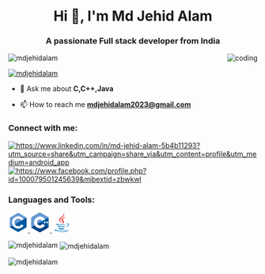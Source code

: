  
<h1 align="center">Hi 👋, I'm Md Jehid Alam</h1>
<h3 align="center">A passionate Full stack developer from India</h3>
<img align="right" alt="coding" width"400" src="https://th.bing.com/th/id/OIP.1I07F1rDnvhaJnK62UbhHwHaDt?rs=1&pid=ImgDetMain">

<p align="left"> <img src="https://komarev.com/ghpvc/?username=mdjehidalam&label=Profile%20views&color=0e75b6&style=flat" alt="mdjehidalam" /> </p>

<p align="left"> <a href="https://github.com/ryo-ma/github-profile-trophy"><img src="https://github-profile-trophy.vercel.app/?username=mdjehidalam" alt="mdjehidalam" /></a> </p>

- 💬 Ask me about **C,C++,Java**

- 📫 How to reach me **mdjehidalam2023@gmail.com**

<h3 align="left">Connect with me:</h3>
<p align="left">
<a href="https://linkedin.com/in/https://www.linkedin.com/in/md-jehid-alam-5b4b11293?utm_source=share&utm_campaign=share_via&utm_content=profile&utm_medium=android_app" target="blank"><img align="center" src="https://raw.githubusercontent.com/rahuldkjain/github-profile-readme-generator/master/src/images/icons/Social/linked-in-alt.svg" alt="https://www.linkedin.com/in/md-jehid-alam-5b4b11293?utm_source=share&utm_campaign=share_via&utm_content=profile&utm_medium=android_app" height="30" width="40" /></a>
<a href="https://fb.com/https://www.facebook.com/profile.php?id=100079501245639&mibextid=zbwkwl" target="blank"><img align="center" src="https://raw.githubusercontent.com/rahuldkjain/github-profile-readme-generator/master/src/images/icons/Social/facebook.svg" alt="https://www.facebook.com/profile.php?id=100079501245639&mibextid=zbwkwl" height="30" width="40" /></a>
</p>

<h3 align="left">Languages and Tools:</h3>
<p align="left"> <a href="https://www.cprogramming.com/" target="_blank" rel="noreferrer"> <img src="https://raw.githubusercontent.com/devicons/devicon/master/icons/c/c-original.svg" alt="c" width="40" height="40"/> </a> <a href="https://www.w3schools.com/cpp/" target="_blank" rel="noreferrer"> <img src="https://raw.githubusercontent.com/devicons/devicon/master/icons/cplusplus/cplusplus-original.svg" alt="cplusplus" width="40" height="40"/> </a> <a href="https://www.java.com" target="_blank" rel="noreferrer"> <img src="https://raw.githubusercontent.com/devicons/devicon/master/icons/java/java-original.svg" alt="java" width="40" height="40"/> </a> </p>

<p><img align="left" src="https://github-readme-stats.vercel.app/api/top-langs?username=mdjehidalam&show_icons=true&locale=en&layout=compact" alt="mdjehidalam" /></p>

<p>&nbsp;<img align="center" src="https://github-readme-stats.vercel.app/api?username=mdjehidalam&show_icons=true&locale=en" alt="mdjehidalam" /></p>

<p><img align="center" src="https://github-readme-streak-stats.herokuapp.com/?user=mdjehidalam&" alt="mdjehidalam" /></p>

 
